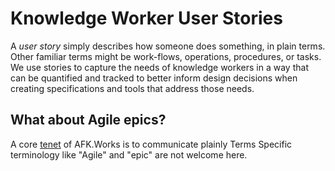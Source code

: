 # Knowledge Worker User Stories

A *user story* simply describes how someone does something, in plain
terms. Other familiar terms might be work-flows, operations, procedures,
or tasks. We use stories to capture the needs of knowledge workers in a
way that can be quantified and tracked to better inform design decisions
when creating specifications and tools that address those needs.

## What about Agile epics?

A core [tenet](../tenets) of AFK.Works is to communicate plainly Terms
Specific terminology like "Agile" and "epic" are not welcome here.
